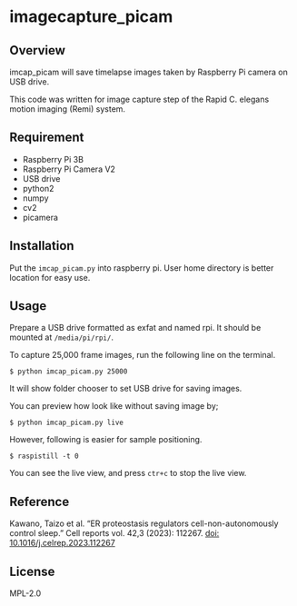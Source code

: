 # imagecapture_picam


## Overview
imcap_picam will save timelapse images taken by Raspberry Pi camera on USB drive. 

This code was written for image capture step of the Rapid C. elegans motion imaging (Remi) system.

## Requirement
 - Raspberry Pi 3B
 - Raspberry Pi Camera V2
 - USB drive
 - python2
 - numpy
 - cv2
 - picamera

## Installation
Put the `imcap_picam.py` into raspberry pi. User home directory is better location for easy use.

## Usage
Prepare a USB drive formatted as exfat and named rpi. It should be mounted at `/media/pi/rpi/`. 

To capture 25,000 frame images, run the following line on the terminal. 

```shell
$ python imcap_picam.py 25000
```

It will show folder chooser to set USB drive for saving images.

You can preview how look like without saving image by; 

```shell
$ python imcap_picam.py live
```

However, following is easier for sample positioning.

```shell
$ raspistill -t 0
```

You can see the live view, and press `ctr+c` to stop the live view.

<!-- 
## Note
## Features 
## Author -->

## Reference
Kawano, Taizo et al. “ER proteostasis regulators cell-non-autonomously control sleep.” Cell reports vol. 42,3 (2023): 112267. [doi: 10.1016/j.celrep.2023.112267](https://doi.org/10.1016/j.celrep.2023.112267)

## License
MPL-2.0

